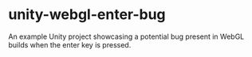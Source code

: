 # unity-webgl-enter-bug
An example Unity project showcasing a potential bug present in WebGL builds when the enter key is pressed.
